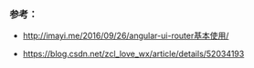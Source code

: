 ### 参考：

* http://imayi.me/2016/09/26/angular-ui-router基本使用/

* https://blog.csdn.net/zcl_love_wx/article/details/52034193